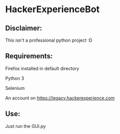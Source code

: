 # HackerExperienceBot

## Disclaimer:

This isn't a professional python project :D

## Requirements:

Firefox installed in default directory

Python 3

Selenium

An account on  https://legacy.hackerexperience.com

## Use:

Just run the GUI.py
